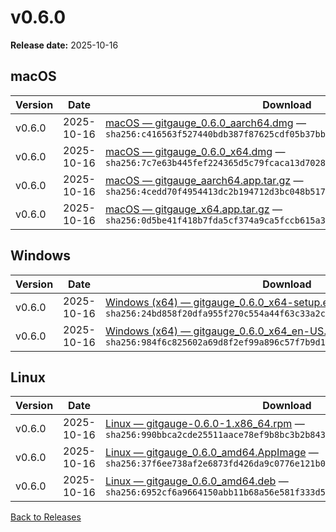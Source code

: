 # v0.6.0

**Release date:** 2025-10-16


## macOS

| Version | Date | Download | Notes |
|---|---|---|---|
| v0.6.0 | 2025-10-16 | [macOS — gitgauge_0.6.0_aarch64.dmg](https://github.com/Monash-FIT3170/2025W1-Commitment/releases/download/v0.6.0/gitgauge_0.6.0_aarch64.dmg) — `sha256:c416563f527440bdb387f87625cdf05b37bbecbee559ce9e9d02c439d8f5bd0a` | [Notes](https://github.com/Monash-FIT3170/2025W1-Commitment/releases/tag/v0.6.0) |
| v0.6.0 | 2025-10-16 | [macOS — gitgauge_0.6.0_x64.dmg](https://github.com/Monash-FIT3170/2025W1-Commitment/releases/download/v0.6.0/gitgauge_0.6.0_x64.dmg) — `sha256:7c7e63b445fef224365d5c79fcaca13d70285c9ac61f500f07847a9364b5aae9` | [Notes](https://github.com/Monash-FIT3170/2025W1-Commitment/releases/tag/v0.6.0) |
| v0.6.0 | 2025-10-16 | [macOS — gitgauge_aarch64.app.tar.gz](https://github.com/Monash-FIT3170/2025W1-Commitment/releases/download/v0.6.0/gitgauge_aarch64.app.tar.gz) — `sha256:4cedd70f4954413dc2b194712d3bc048b517ddd6b7d4d36684eb2ee1c9b137e2` | [Notes](https://github.com/Monash-FIT3170/2025W1-Commitment/releases/tag/v0.6.0) |
| v0.6.0 | 2025-10-16 | [macOS — gitgauge_x64.app.tar.gz](https://github.com/Monash-FIT3170/2025W1-Commitment/releases/download/v0.6.0/gitgauge_x64.app.tar.gz) — `sha256:0d5be41f418b7fda5cf374a9ca5fccb615a372b05d8b1f94c121e6b5dec66df0` | [Notes](https://github.com/Monash-FIT3170/2025W1-Commitment/releases/tag/v0.6.0) |



## Windows

| Version | Date | Download | Notes |
|---|---|---|---|
| v0.6.0 | 2025-10-16 | [Windows (x64) — gitgauge_0.6.0_x64-setup.exe](https://github.com/Monash-FIT3170/2025W1-Commitment/releases/download/v0.6.0/gitgauge_0.6.0_x64-setup.exe) — `sha256:24bd858f20dfa955f270c554a44f63c33a2ca5ee9f10b74baec8e3d9295443c8` | [Notes](https://github.com/Monash-FIT3170/2025W1-Commitment/releases/tag/v0.6.0) |
| v0.6.0 | 2025-10-16 | [Windows (x64) — gitgauge_0.6.0_x64_en-US.msi](https://github.com/Monash-FIT3170/2025W1-Commitment/releases/download/v0.6.0/gitgauge_0.6.0_x64_en-US.msi) — `sha256:984f6c825602a69d8f2ef99a896c57f7b9d1c00aacbc617627514cf747c3bf89` | [Notes](https://github.com/Monash-FIT3170/2025W1-Commitment/releases/tag/v0.6.0) |



## Linux

| Version | Date | Download | Notes |
|---|---|---|---|
| v0.6.0 | 2025-10-16 | [Linux — gitgauge-0.6.0-1.x86_64.rpm](https://github.com/Monash-FIT3170/2025W1-Commitment/releases/download/v0.6.0/gitgauge-0.6.0-1.x86_64.rpm) — `sha256:990bbca2cde25511aace78ef9b8bc3b2b84315c11ef606497a15c2dffa14d1f4` | [Notes](https://github.com/Monash-FIT3170/2025W1-Commitment/releases/tag/v0.6.0) |
| v0.6.0 | 2025-10-16 | [Linux — gitgauge_0.6.0_amd64.AppImage](https://github.com/Monash-FIT3170/2025W1-Commitment/releases/download/v0.6.0/gitgauge_0.6.0_amd64.AppImage) — `sha256:37f6ee738af2e6873fd426da9c0776e121b0b5b2925ad79755cd654a22afb71f` | [Notes](https://github.com/Monash-FIT3170/2025W1-Commitment/releases/tag/v0.6.0) |
| v0.6.0 | 2025-10-16 | [Linux — gitgauge_0.6.0_amd64.deb](https://github.com/Monash-FIT3170/2025W1-Commitment/releases/download/v0.6.0/gitgauge_0.6.0_amd64.deb) — `sha256:6952cf6a9664150abb11b68a56e581f333d5a710293b60e40abff755709577a2` | [Notes](https://github.com/Monash-FIT3170/2025W1-Commitment/releases/tag/v0.6.0) |


[Back to Releases](./index.md)